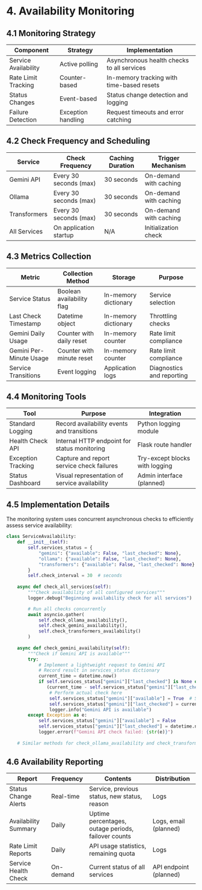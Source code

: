 # 4. Availability Monitoring

## 4.1 Monitoring Strategy

| Component            | Strategy           | Implementation                             |
|----------------------|--------------------|--------------------------------------------|
| Service Availability | Active polling     | Asynchronous health checks to all services |
| Rate Limit Tracking  | Counter-based      | In-memory tracking with time-based resets  |
| Status Changes       | Event-based        | Status change detection and logging        |
| Failure Detection    | Exception handling | Request timeouts and error catching        |

## 4.2 Check Frequency and Scheduling

| Service      | Check Frequency        | Caching Duration | Trigger Mechanism      |
|--------------|------------------------|------------------|------------------------|
| Gemini API   | Every 30 seconds (max) | 30 seconds       | On-demand with caching |
| Ollama       | Every 30 seconds (max) | 30 seconds       | On-demand with caching |
| Transformers | Every 30 seconds (max) | 30 seconds       | On-demand with caching |
| All Services | On application startup | N/A              | Initialization check   |

## 4.3 Metrics Collection

| Metric                  | Collection Method         | Storage              | Purpose                   |
|-------------------------|---------------------------|----------------------|---------------------------|
| Service Status          | Boolean availability flag | In-memory dictionary | Service selection         |
| Last Check Timestamp    | Datetime object           | In-memory dictionary | Throttling checks         |
| Gemini Daily Usage      | Counter with daily reset  | In-memory counter    | Rate limit compliance     |
| Gemini Per-Minute Usage | Counter with minute reset | In-memory counter    | Rate limit compliance     |
| Service Transitions     | Event logging             | Application logs     | Diagnostics and reporting |

## 4.4 Monitoring Tools

| Tool               | Purpose                                       | Integration                    |
|--------------------|-----------------------------------------------|--------------------------------|
| Standard Logging   | Record availability events and transitions    | Python logging module          |
| Health Check API   | Internal HTTP endpoint for status monitoring  | Flask route handler            |
| Exception Tracking | Capture and report service check failures     | Try-except blocks with logging |
| Status Dashboard   | Visual representation of service availability | Admin interface (planned)      |

## 4.5 Implementation Details

The monitoring system uses concurrent asynchronous checks to efficiently assess service availability:

```python
class ServiceAvailability:
    def __init__(self):
        self.services_status = {
            "gemini": {"available": False, "last_checked": None},
            "ollama": {"available": False, "last_checked": None},
            "transformers": {"available": False, "last_checked": None}
        }
        self.check_interval = 30  # seconds
        
    async def check_all_services(self):
        """Check availability of all configured services"""
        logger.debug("Beginning availability check for all services")

        # Run all checks concurrently
        await asyncio.gather(
            self.check_ollama_availability(),
            self.check_gemini_availability(),
            self.check_transformers_availability()
        )
        
    async def check_gemini_availability(self):
        """Check if Gemini API is available"""
        try:
            # Implement a lightweight request to Gemini API
            # Record result in services_status dictionary
            current_time = datetime.now()
            if self.services_status["gemini"]["last_checked"] is None or \
               (current_time - self.services_status["gemini"]["last_checked"]).seconds > self.check_interval:
                # Perform actual check here
                self.services_status["gemini"]["available"] = True  # Set based on check result
                self.services_status["gemini"]["last_checked"] = current_time
                logger.info("Gemini API is available")
        except Exception as e:
            self.services_status["gemini"]["available"] = False
            self.services_status["gemini"]["last_checked"] = datetime.now()
            logger.error(f"Gemini API check failed: {str(e)}")
            
    # Similar methods for check_ollama_availability and check_transformers_availability
```

## 4.6 Availability Reporting

| Report               | Frequency | Contents                                            | Distribution           |
|----------------------|-----------|-----------------------------------------------------|------------------------|
| Status Change Alerts | Real-time | Service, previous status, new status, reason        | Logs                   |
| Availability Summary | Daily     | Uptime percentages, outage periods, failover counts | Logs, email (planned)  |
| Rate Limit Reports   | Daily     | API usage statistics, remaining quota               | Logs                   |
| Service Health Check | On-demand | Current status of all services                      | API endpoint (planned) |